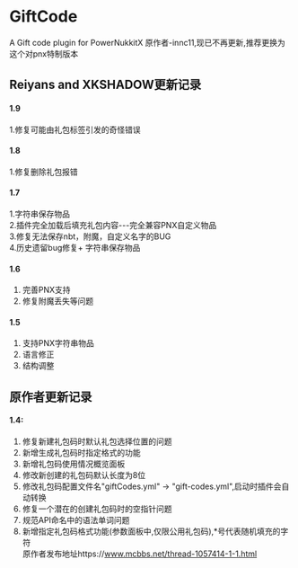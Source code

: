 # GiftCode
A Gift code plugin for PowerNukkitX
原作者-innc11,现已不再更新,推荐更换为这个对pnx特制版本
## Reiyans and XKSHADOW更新记录

#### 1.9
1.修复可能由礼包标签引发的奇怪错误
#### 1.8
1.修复删除礼包报错
#### 1.7
 1.字符串保存物品
<br> 2.插件完全加载后填充礼包内容---完全兼容PNX自定义物品
<br> 3.修复无法保存nbt，附魔，自定义名字的BUG
<br> 4.历史遗留bug修复+ 字符串保存物品
#### 1.6
1. 完善PNX支持
2. 修复附魔丢失等问题
#### 1.5
1. 支持PNX字符串物品
2. 语言修正
3. 结构调整
## 原作者更新记录
#### 1.4:
1. 修复新建礼包码时默认礼包选择位置的问题
2. 新增生成礼包码时指定格式的功能
3. 新增礼包码使用情况概览面板
4. 修改新创建的礼包码默认长度为8位
5. 修改礼包码配置文件名"giftCodes.yml" -> "gift-codes.yml",启动时插件会自动转换
6. 修复一个潜在的创建礼包码时的空指针问题
7. 规范API命名中的语法单词问题
8. 新增指定礼包码格式功能(参数面板中,仅限公用礼包码),*号代表随机填充的字符
<br>原作者发布地址https://www.mcbbs.net/thread-1057414-1-1.html
